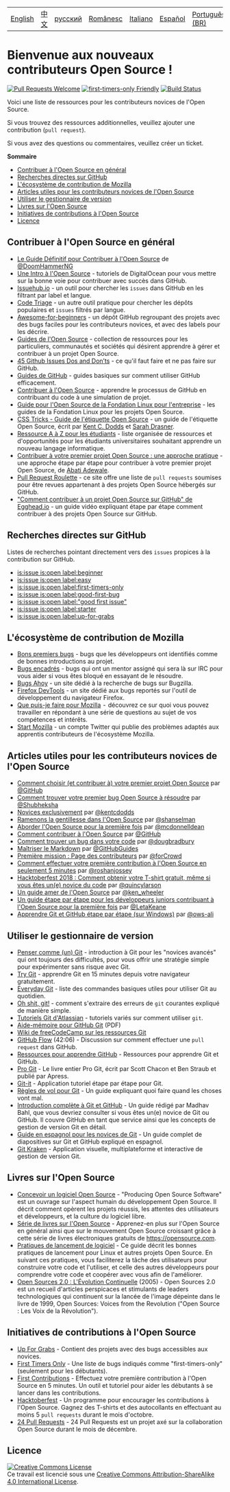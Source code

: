 <table>
    <tr>
        <!-- Do not translate this table -->
        <td><a href="./README.md"> English </a></td>
        <td><a href="./README-CN.md"> 中文 </a></td>
        <td><a href="./README-RU.md"> русский </a></td>
        <td><a href="./README-RO.md"> Românesc </a></td>
        <td><a href="./README-IT.md"> Italiano </a></td>
        <td><a href="./README-ES.md"> Español </a></td>
        <td><a href="./README-pt-BR.md"> Português (BR) </a></td>
        <td><a href="./README-DE.md"> Deutsch </a></td>
        <td><a href="./README-GR.md"> Ελληνικά </a></td>
        <td><a href="./README-FR.md"> Français </a></td>
        <td><a href="./README-TR.md"> Turkish </a></td>
    </tr>
</table>

# Bienvenue aux nouveaux contributeurs Open Source !

[![Pull Requests Welcome](https://img.shields.io/badge/PRs-welcome-brightgreen.svg?style=flat)](http://makeapullrequest.com)
[![first-timers-only Friendly](https://img.shields.io/badge/first--timers--only-friendly-blue.svg)](http://www.firsttimersonly.com/)
[![Build Status](https://travis-ci.org/freeCodeCamp/how-to-contribute-to-open-source.svg?branch=master)](https://travis-ci.org/freeCodeCamp/how-to-contribute-to-open-source)

Voici une liste de ressources pour les contributeurs novices de l'Open Source.

Si vous trouvez des ressources additionnelles, veuillez ajouter une contribution (`pull request`).

Si vous avez des questions ou commentaires, veuillez créer un ticket.

**Sommaire**

- [Contribuer à l'Open Source en général](#contribuer-à-lopen-source-en-général)
- [Recherches directes sur GitHub](#recherches-directes-sur-github)
- [L'écosystème de contribution de Mozilla](#lécosystème-de-contribution-de-mozilla)
- [Articles utiles pour les contributeurs novices de l'Open Source](#articles-utiles-pour-les-contributeurs-novices-de-lopen-source)
- [Utiliser le gestionnaire de version](#utiliser-le-gestionnaire-de-version)
- [Livres sur l'Open Source](#livres-sur-lopen-source)
- [Initiatives de contributions à l'Open Source](#initiatives-de-contributions-à-lopen-source)
- [Licence](#licence)

## Contribuer à l'Open Source en général
- [Le Guide Définitif pour Contribuer à l'Open Source](https://medium.freecodecamp.org/the-definitive-guide-to-contributing-to-open-source-900d5f9f2282) de [@DoomHammerNG](https://twitter.com/DoomHammerNG)
- [Une Intro à l'Open Source](https://www.digitalocean.com/community/tutorial_series/an-introduction-to-open-source) - tutoriels de DigitalOcean pour vous mettre sur la bonne voie pour contribuer avec succès dans GitHub.
- [Issuehub.io](http://issuehub.io/) - un outil pour chercher les `issues` dans GitHub en les filtrant par label et langue.
- [Code Triage](https://www.codetriage.com/) - un autre outil pratique pour chercher les dépôts populaires et `issues` filtrés par langue.
- [Awesome-for-beginners](https://github.com/MunGell/awesome-for-beginners) - un dépôt GitHub regroupant des projets avec des bugs faciles pour les contributeurs novices, et avec des labels pour les décrire.
- [Guides de l'Open Source](https://opensource.guide/) - collection de ressources pour les particuliers, communautés et sociétés qui désirent apprendre à gérer et contribuer à un projet Open Source.
- [45 Github Issues Dos and Don’ts](https://hackernoon.com/45-github-issues-dos-and-donts-dfec9ab4b612) - ce qu'il faut faire et ne pas faire sur GitHub.
- [Guides de GitHub](https://guides.github.com/) - guides basiques sur comment utiliser GitHub efficacement.
- [Contribuer à l'Open Source](https://github.com/danthareja/contribute-to-open-source) - apprendre le processus de GitHub en contribuant du code à une simulation de projet.
- [Guide pour l'Open Source de la Fondation Linux pour l'entreprise](https://www.linuxfoundation.org/resources/open-source-guides/) - les guides de la Fondation Linux pour les projets Open Source.
- [CSS Tricks - Guide de l'étiquette Open Source](https://css-tricks.com/open-source-etiquette-guidebook/) - un guide de l'étiquette Open Source, écrit par [Kent C. Dodds](https://github.com/kentcdodds) et [Sarah Drasner](https://github.com/sdras).
- [Ressource A à Z pour les étudiants](https://github.com/dipakkr/A-to-Z-Resources-for-Students) - liste organisée de ressources et d'opportunités pour les étudiants universitaires souhaitant apprendre un nouveau langage informatique.
- [Contribuer à votre premier projet Open Source : une approche pratique](https://blog.devcenter.co/contributing-to-your-first-open-source-project-a-practical-approach-1928c4cbdae) - une approche étape par étape pour contribuer à votre premier projet Open Source, de [Abati Adewale](https://www.acekyd.com).
- [Pull Request Roulette](http://www.pullrequestroulette.com/) - ce site offre une liste de `pull requests` soumises pour être revues appartenant à des projets Open Source hébergés sur GitHub.
- ["Comment contribuer à un projet Open Source sur GitHub" de Egghead.io](https://egghead.io/courses/how-to-contribute-to-an-open-source-project-on-github) - un guide vidéo expliquant étape par étape comment contribuer à des projets Open Source sur GitHub.

## Recherches directes sur GitHub
Listes de recherches pointant directement vers des `issues` propices à la contribution sur GitHub.
- [is:issue is:open label:beginner](https://github.com/search?utf8=%E2%9C%93&q=is%3Aissue+is%3Aopen+label%3Abeginner)
- [is:issue is:open label:easy](https://github.com/search?utf8=%E2%9C%93&q=is%3Aissue+is%3Aopen+label%3Aeasy)
- [is:issue is:open label:first-timers-only](https://github.com/search?utf8=%E2%9C%93&q=is%3Aissue+is%3Aopen+label%3Afirst-timers-only)
- [is:issue is:open label:good-first-bug](https://github.com/search?utf8=%E2%9C%93&q=is%3Aissue+is%3Aopen+label%3Agood-first-bug)
- [is:issue is:open label:"good first issue"](https://github.com/search?utf8=%E2%9C%93&q=is%3Aissue+is%3Aopen+label%3A"good+first+issue")
- [is:issue is:open label:starter](https://github.com/search?utf8=%E2%9C%93&q=is%3Aissue+is%3Aopen+label%3Astarter)
- [is:issue is:open label:up-for-grabs](https://github.com/search?utf8=%E2%9C%93&q=is%3Aissue+is%3Aopen+label%3Aup-for-grabs)

## L'écosystème de contribution de Mozilla
- [Bons premiers bugs](https://bugzil.la/sw:%22[good%20first%20bug]%22&limit=0) - bugs que les développeurs ont identifiés comme de bonnes introductions au projet.
- [Bugs encadrés](https://bugzilla.mozilla.org/buglist.cgi?quicksearch=mentor%3A%40) - bugs qui ont un mentor assigné qui sera là sur IRC pour vous aider si vous êtes bloqué en essayant de le résoudre.
- [Bugs Ahoy](http://www.joshmatthews.net/bugsahoy/) - un site dédié à la recherche de bugs sur Bugzilla.
- [Firefox DevTools](http://firefox-dev.tools/) - un site dédié aux bugs reportés sur l'outil de développement du navigateur Firefox.
- [Que puis-je faire pour Mozilla](http://whatcanidoformozilla.org/)  -  découvrez ce sur quoi vous pouvez travailler en répondant à une série de questions au sujet de vos compétences et intérêts.
- [Start Mozilla](https://twitter.com/StartMozilla) - un compte Twitter qui publie des problèmes adaptés aux apprentis contributeurs de l'écosystème Mozilla.

## Articles utiles pour les contributeurs novices de l'Open Source
- [Comment choisir (et contribuer à) votre premier projet Open Source](https://github.com/collections/choosing-projects) par [@GitHub](https://github.com/github)
- [Comment trouver votre premier bug Open Source à résoudre](https://medium.freecodecamp.org/finding-your-first-open-source-project-or-bug-to-work-on-1712f651e5ba#.slc8i2h1l) par [@Shubheksha](https://github.com/Shubheksha)
- [Novices exclusivement](https://kentcdodds.com/blog/first-timers-only) par [@kentcdodds](https://github.com/kentcdodds)
- [Ramenons la gentillesse dans l'Open Source](http://www.hanselman.com/blog/BringKindnessBackToOpenSource.aspx) par [@shanselman](https://github.com/shanselman)
- [Aborder l'Open Source pour la première fois](https://www.nearform.com/blog/getting-into-open-source-for-the-first-time/) par [@mcdonnelldean](https://github.com/mcdonnelldean)
- [Comment contribuer à l'Open Source](https://opensource.guide/how-to-contribute/) par [@GitHub](https://github.com/github)
- [Comment trouver un bug dans votre code](https://8thlight.com/blog/doug-bradbury/2016/06/29/how-to-find-bug-in-your-code.html) par [@dougbradbury](https://twitter.com/dougbradbury)
- [Maîtriser le Markdown](https://guides.github.com/features/mastering-markdown/) par [@GitHubGuides](https://guides.github.com/)
- [Première mission : Page des contributeurs](https://medium.com/@forCrowd/first-mission-contributors-page-df24e6e70705#.2v2g0no29) par [@forCrowd](https://github.com/forCrowd)
- [Comment effectuer votre première contribution à l'Open Source en seulement 5 minutes](https://medium.freecodecamp.org/how-to-make-your-first-open-source-contribution-in-just-5-minutes-aaad1fc59c9a) par [@roshanjossey](https://medium.freecodecamp.org/@roshanjossey)
- [Hacktoberfest 2018 : Comment obtenir votre T-shirt gratuit, même si vous êtes un(e) novice du code](https://medium.freecodecamp.org/hacktoberfest-2018-how-you-can-get-your-free-shirt-even-if-youre-new-to-coding-96080dd0b01b) par [@quincylarson](https://medium.freecodecamp.org/@quincylarson)
- [Un guide amer de l'Open Source](https://medium.com/codezillas/a-bitter-guide-to-open-source-a8e3b6a3c1c4) par [@ken_wheeler](https://medium.com/@ken_wheeler)
- [Un guide étape par étape pour les développeurs juniors contribuant à l'Open Source pour la première fois](https://hackernoon.com/contributing-to-open-source-the-sharks-are-photoshopped-47e22db1ab86) par [@LetaKeane](http://www.letakeane.com/)
- [Apprendre Git et GitHub étape par étape (sur Windows)](https://medium.com/@ows_ali/be93518e06dc) par [@ows-ali](https://medium.com/@ows_ali)

## Utiliser le gestionnaire de version
- [Penser comme (un) Git](http://think-like-a-git.net/) - introduction à Git pour les "novices avancés" qui ont toujours des difficultés, pour vous offrir une stratégie simple pour expérimenter sans risque avec Git.
- [Try Git](https://try.github.io/) - apprendre Git en 15 minutes depuis votre navigateur gratuitement.
- [Everyday Git](https://git-scm.com/docs/giteveryday) - liste des commandes basiques utiles pour utiliser Git au quotidien.
- [Oh shit, git!](http://ohshitgit.com/) - comment s'extraire des erreurs de `git` courantes expliqué de manière simple.
- [Tutoriels Git d'Atlassian](https://www.atlassian.com/git/tutorials/) - tutoriels variés sur comment utiliser `git`.
- [Aide-mémoire pour GitHub Git](https://education.github.com/git-cheat-sheet-education.pdf) (PDF)
- [Wiki de freeCodeCamp sur les ressources Git](https://forum.freecodecamp.org/t/wiki-git-resources/13136)
- [GitHub Flow](https://www.youtube.com/watch?v=juLIxo42A_s) (42:06) - Discussion sur comment effectuer une `pull request` dans GitHub.
- [Ressources pour apprendre GitHub](https://help.github.com/articles/git-and-github-learning-resources/) - Ressources pour apprendre Git et GitHub.
- [Pro Git](https://git-scm.com/book/en/v2) - Le livre entier Pro Git, écrit par Scott Chacon et Ben Straub et publié par Apress.
- [Git-it](https://github.com/jlord/git-it-electron) - Application tutoriel étape par étape pour Git.
- [Règles de vol pour Git](https://github.com/k88hudson/git-flight-rules) - Un guide expliquant quoi faire quand les choses vont mal.
- [Introduction complète à Git et GitHub](https://codeburst.io/git-good-part-a-e0d826286a2a) - Un guide rédigé par Madhav Bahl, que vous devriez consulter si vous êtes un(e) novice de Git ou GitHub. Il couvre GitHub en tant que service ainsi que les concepts de gestion de version Git en détail.
- [Guide en espagnol pour les novices de Git](https://platzi.github.io/git-slides/#/) - Un guide complet de diapositives sur Git et GitHub expliqué en espagnol.
- [Git Kraken](https://www.gitkraken.com/git-client) - Application visuelle, multiplateforme et interactive de gestion de version Git.

## Livres sur l'Open Source
- [Concevoir un logiciel Open Source](http://producingoss.com/) - "Producing Open Source Software" est un ouvrage sur l'aspect humain du développement Open Source. Il décrit comment opèrent les projets réussis, les attentes des utilisateurs et développeurs, et la culture du logiciel libre.
- [Série de livres sur l'Open Source](https://opensource.com/resources/ebooks) - Apprenez-en plus sur l'Open Source en général ainsi que sur le mouvement Open Source croissant grâce à cette série de livres électroniques gratuits de https://opensource.com.
- [Pratiques de lancement de logiciel](http://en.tldp.org/HOWTO/Software-Release-Practice-HOWTO/) - Ce guide décrit les bonnes pratiques de lancement pour Linux et autres projets Open Source. En suivant ces pratiques, vous faciliterez la tâche des utilisateurs pour construire votre code et l'utiliser, et celle des autres développeurs pour comprendre votre code et coopérer avec vous afin de l'améliorer.
- [Open Sources 2.0 : L'Évolution Continuelle](https://archive.org/details/opensources2.000diborich) (2005) - Open Sources 2.0  est un recueil d'articles perspicaces et stimulants de leaders technologiques qui continuent sur la lancée de l'image dépeinte dans le livre de 1999, Open Sources: Voices from the Revolution ("Open Source : Les Voix de la Révolution").

## Initiatives de contributions à l'Open Source
- [Up For Grabs](http://up-for-grabs.net/#/) - Contient des projets avec des bugs accessibles aux novices.
- [First Timers Only](http://www.firsttimersonly.com/) - Une liste de bugs indiqués comme "first-timers-only" (seulement pour les débutants).
- [First Contributions](https://firstcontributions.github.io/) - Effectuez votre première contribution à l'Open Source en 5 minutes. Un outil et tutoriel pour aider les débutants à se lancer dans les contributions.
- [Hacktoberfest](https://hacktoberfest.digitalocean.com/) - Un programme pour encourager les contributions à l'Open Source. Gagnez des T-shirts et des autocollants en effectuant au moins 5 `pull requests` durant le mois d'octobre.
- [24 Pull Requests](https://24pullrequests.com) - 24 Pull Requests est un projet axé sur la collaboration Open Source durant le mois de décembre.

## Licence
<a rel="license" href="http://creativecommons.org/licenses/by-sa/4.0/"><img alt="Creative Commons License" style="border-width:0" src="https://i.creativecommons.org/l/by-sa/4.0/88x31.png" /></a><br />Ce travail est licencié sous une <a rel="license" href="http://creativecommons.org/licenses/by-sa/4.0/">Creative Commons Attribution-ShareAlike 4.0 International License</a>.
